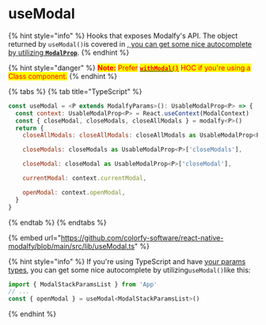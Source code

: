 # useModal

{% hint style="info" %}
Hooks that exposes Modalfy's API. The object returned by `useModal()`is covered in [, you can get some nice autocomplete by utilizing **`ModalProp`**](types/modalprop.md).
{% endhint %}

{% hint style="danger" %}
<mark style="color:red;">**Note:**</mark> <mark style="color:red;"></mark><mark style="color:red;">Prefer</mark> [<mark style="color:red;">**`withModal()`**</mark>](withmodal.md) <mark style="color:red;">HOC if you're using a Class component.</mark>
{% endhint %}

{% tabs %}
{% tab title="TypeScript" %}
```javascript
const useModal = <P extends ModalfyParams>(): UsableModalProp<P> => {
  const context: UsableModalProp<P> = React.useContext(ModalContext)
  const { closeModal, closeModals, closeAllModals } = modalfy<P>()
  return {
    closeAllModals: closeAllModals: closeAllModals as UsableModalProp<P>['closeAllModals'],

    closeModals: closeModals as UsableModalProp<P>['closeModals'],

    closeModal: closeModal as UsableModalProp<P>['closeModal'],

    currentModal: context.currentModal,

    openModal: context.openModal,
  }
}
```
{% endtab %}
{% endtabs %}

{% embed url="https://github.com/colorfy-software/react-native-modalfy/blob/main/src/lib/useModal.ts" %}

{% hint style="info" %}
If you're using TypeScript and have [your params types](../guides/typing.md#modalprop), you can get some nice autocomplete by utilizing`useModal()`like this:

```javascript
import { ModalStackParamsList } from 'App'
// ...
const { openModal } = useModal<ModalStackParamsList>()
```
{% endhint %}
